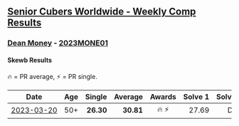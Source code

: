 <style>table {white-space: nowrap;}</style>
<link rel="stylesheet" type="text/css" href="/scw-comp/css/flags.css" />

## [Senior Cubers Worldwide - Weekly Comp Results](/scw-comp/results/)
### [Dean Money](README.md) - [2023MONE01](https://www.worldcubeassociation.org/persons/2023MONE01?event=skewb)

#### Skewb Results

<span style="white-space: nowrap;">🔥 = PR average</span>, <span style="white-space: nowrap;">⚡ = PR single</span>.

| Date | Age | Single | Average | Awards | Solve 1 | Solve 2 | Solve 3 | Solve 4 | Solve 5 | Video |
| :--: | :--: | --: | --: | :--: | --: | --: | --: | --: | --: | :-- |
| [2023-03-20](../../results/2023-03-20/skewb.md) | 50+ | **26.30** | **30.81** | 🔥 ⚡ | 27.69 | DNF | **26.30** | 33.68 | 31.07 | [Desktop](https://www.facebook.com/events/171663595723883/permalink/179471818276394) / [Mobile](https://m.facebook.com/events/171663595723883?view=permalink&id=179471818276394) |


<!-- Global site tag (gtag.js) - Google Analytics -->
<script async src="https://www.googletagmanager.com/gtag/js?id=UA-86348435-3"></script>
<script>window.dataLayer = window.dataLayer || []; function gtag() {dataLayer.push(arguments);} gtag('js', new Date()); gtag('config', 'UA-86348435-3');</script>
